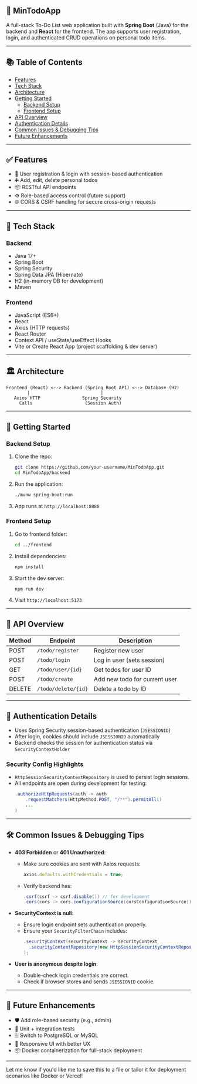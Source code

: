 ## 📝 MinTodoApp

 A full-stack To-Do List web application built with **Spring Boot** (Java) for the backend and **React** for the frontend. The app supports user registration, login, and authenticated CRUD operations on personal todo items.

---

## 📚 Table of Contents

- [Features](#features)
- [Tech Stack](#tech-stack)
- [Architecture](#architecture)
- [Getting Started](#getting-started)
  - [Backend Setup](#backend-setup)
  - [Frontend Setup](#frontend-setup)
- [API Overview](#api-overview)
- [Authentication Details](#authentication-details)
- [Common Issues & Debugging Tips](#common-issues--debugging-tips)
- [Future Enhancements](#future-enhancements)

---

## ✅ Features

- 🔐 User registration & login with session-based authentication
- ➕ Add, edit, delete personal todos
- 📦 RESTful API endpoints
- ⚙️ Role-based access control (future support)
- 🌐 CORS & CSRF handling for secure cross-origin requests

---

## 🧰 Tech Stack

### Backend
- Java 17+
- Spring Boot
- Spring Security
- Spring Data JPA (Hibernate)
- H2 (in-memory DB for development)
- Maven

### Frontend
- JavaScript (ES6+)
- React
- Axios (HTTP requests)
- React Router
- Context API / useState/useEffect Hooks
- Vite or Create React App (project scaffolding & dev server)

---

## 🏛 Architecture

```text
Frontend (React) <--> Backend (Spring Boot API) <--> Database (H2)
        |                           |
   Axios HTTP                Spring Security
     Calls                    (Session Auth)
```

---

## 🚀 Getting Started

### Backend Setup

1. Clone the repo:
   ```bash
   git clone https://github.com/your-username/MinTodoApp.git
   cd MinTodoApp/backend
   ```

2. Run the application:
   ```bash
   ./mvnw spring-boot:run
   ```

3. App runs at `http://localhost:8080`

### Frontend Setup

1. Go to frontend folder:
   ```bash
   cd ../frontend
   ```

2. Install dependencies:
   ```bash
   npm install
   ```

3. Start the dev server:
   ```bash
   npm run dev
   ```

4. Visit `http://localhost:5173`

---

## 📡 API Overview

| Method | Endpoint                  | Description                   |
|--------|---------------------------|-------------------------------|
| POST   | `/todo/register`          | Register new user             |
| POST   | `/todo/login`             | Log in user (sets session)    |
| GET    | `/todo/user/{id}`         | Get todos for user ID         |
| POST   | `/todo/create`            | Add new todo for current user |
| DELETE | `/todo/delete/{id}`       | Delete a todo by ID           |

---

## 🔐 Authentication Details

- Uses Spring Security session-based authentication (`JSESSIONID`)
- After login, cookies should include `JSESSIONID` automatically
- Backend checks the session for authentication status via `SecurityContextHolder`

### Security Config Highlights

- `HttpSessionSecurityContextRepository` is used to persist login sessions.
- All endpoints are open during development for testing:
  ```java
  .authorizeHttpRequests(auth -> auth
      .requestMatchers(HttpMethod.POST, "/**").permitAll()
      ...
  )
  ```

---

## 🛠 Common Issues & Debugging Tips

- **403 Forbidden** or **401 Unauthorized**:
  - Make sure cookies are sent with Axios requests:
    ```js
    axios.defaults.withCredentials = true;
    ```
  - Verify backend has:
    ```java
    .csrf(csrf -> csrf.disable()) // for development
    .cors(cors -> cors.configurationSource(corsConfigurationSource))
    ```

- **SecurityContext is null**:
  - Ensure login endpoint sets authentication properly.
  - Ensure your `SecurityFilterChain` includes:
    ```java
    .securityContext(securityContext -> securityContext
      .securityContextRepository(new HttpSessionSecurityContextRepository())
    );
    ```

- **User is anonymous despite login**:
  - Double-check login credentials are correct.
  - Check if browser stores and sends `JSESSIONID` cookie.

---

## 🔮 Future Enhancements

- 🛡 Add role-based security (e.g., admin)
- 🧪 Unit + integration tests
- 🗄 Switch to PostgreSQL or MySQL
- 📱 Responsive UI with better UX
- 📦 Docker containerization for full-stack deployment

---

Let me know if you'd like me to save this to a file or tailor it for deployment scenarios like Docker or Vercel!
